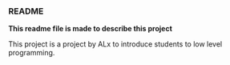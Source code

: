 ### README

__This readme file is made to describe this project__

This project is a project by ALx to introduce students to low level programming.
